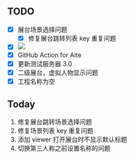 ## TODO

- [x] 展台场景选择问题
	- [x] 修复展台跳转列表 key 重复问题
- [x] ![](Pasted%20image%2020240312134155.png)
- [x] GitHub Action for Aite
- [x] 更新测试服务器 3.0
- [x] 二级展台，虚拟人物显示问题
- [x] 工程名称为空

## Today

1. 修复展台跳转场景选择问题
2. 修复场景列表 key 重复问题
3. 添加 viewer 打开展台时不显示默认标题
4. 切换第三人称之前设置名称的问题